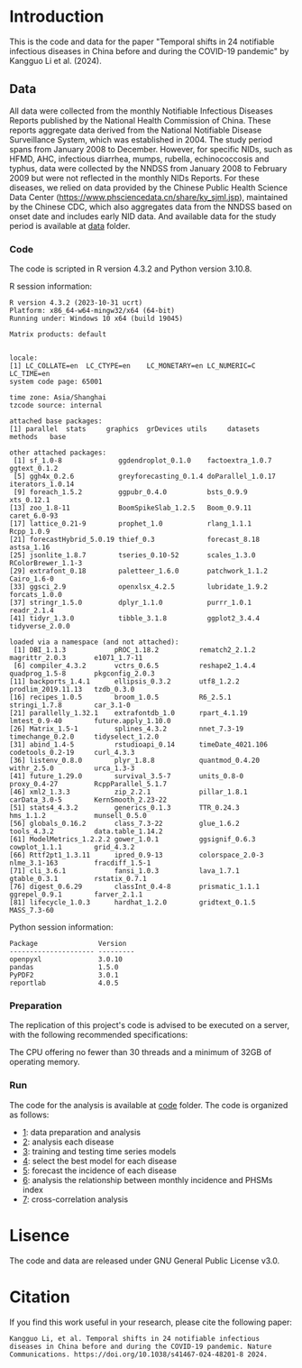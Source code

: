 # Introduction

This is the code and data for the paper "Temporal shifts in 24 notifiable infectious diseases in China before and during the COVID-19 pandemic" by Kangguo Li et al. (2024).

## Data

All data were collected from the monthly Notifiable Infectious Diseases Reports published by the National Health Commission of China. These reports aggregate data derived from the National Notifiable Disease Surveillance System, which was established in 2004. The study period spans from January 2008 to December. However, for specific NIDs, such as HFMD, AHC, infectious diarrhea, mumps, rubella, echinococcosis and typhus, data were collected by the NNDSS from January 2008 to February 2009 but were not reflected in the monthly NIDs Reports. For these diseases, we relied on data provided by the Chinese Public Health Science Data Center (https://www.phsciencedata.cn/share/ky_sjml.jsp), maintained by the Chinese CDC, which also aggregates data from the NNDSS based on onset date and includes early NID data. And available data for the study period is available at [data](./data) folder.

### Code

The code is scripted in R version 4.3.2 and Python version 3.10.8.

R session information:

```
R version 4.3.2 (2023-10-31 ucrt)
Platform: x86_64-w64-mingw32/x64 (64-bit)
Running under: Windows 10 x64 (build 19045)

Matrix products: default


locale:
[1] LC_COLLATE=en  LC_CTYPE=en    LC_MONETARY=en LC_NUMERIC=C   LC_TIME=en
system code page: 65001

time zone: Asia/Shanghai
tzcode source: internal

attached base packages:
[1] parallel  stats     graphics  grDevices utils     datasets  methods   base

other attached packages:
 [1] sf_1.0-8              ggdendroplot_0.1.0    factoextra_1.0.7      ggtext_0.1.2
 [5] ggh4x_0.2.6           greyforecasting_0.1.4 doParallel_1.0.17     iterators_1.0.14
 [9] foreach_1.5.2         ggpubr_0.4.0          bsts_0.9.9            xts_0.12.1
[13] zoo_1.8-11            BoomSpikeSlab_1.2.5   Boom_0.9.11           caret_6.0-93
[17] lattice_0.21-9        prophet_1.0           rlang_1.1.1           Rcpp_1.0.9
[21] forecastHybrid_5.0.19 thief_0.3             forecast_8.18         astsa_1.16
[25] jsonlite_1.8.7        tseries_0.10-52       scales_1.3.0          RColorBrewer_1.1-3
[29] extrafont_0.18        paletteer_1.6.0       patchwork_1.1.2       Cairo_1.6-0
[33] ggsci_2.9             openxlsx_4.2.5        lubridate_1.9.2       forcats_1.0.0
[37] stringr_1.5.0         dplyr_1.1.0           purrr_1.0.1           readr_2.1.4
[41] tidyr_1.3.0           tibble_3.1.8          ggplot2_3.4.4         tidyverse_2.0.0

loaded via a namespace (and not attached):
 [1] DBI_1.1.3            pROC_1.18.2          rematch2_2.1.2       magrittr_2.0.3       e1071_1.7-11
 [6] compiler_4.3.2       vctrs_0.6.5          reshape2_1.4.4       quadprog_1.5-8       pkgconfig_2.0.3
[11] backports_1.4.1      ellipsis_0.3.2       utf8_1.2.2           prodlim_2019.11.13   tzdb_0.3.0
[16] recipes_1.0.5        broom_1.0.5          R6_2.5.1             stringi_1.7.8        car_3.1-0
[21] parallelly_1.32.1    extrafontdb_1.0      rpart_4.1.19         lmtest_0.9-40        future.apply_1.10.0
[26] Matrix_1.5-1         splines_4.3.2        nnet_7.3-19          timechange_0.2.0     tidyselect_1.2.0
[31] abind_1.4-5          rstudioapi_0.14      timeDate_4021.106    codetools_0.2-19     curl_4.3.3
[36] listenv_0.8.0        plyr_1.8.8           quantmod_0.4.20      withr_2.5.0          urca_1.3-3
[41] future_1.29.0        survival_3.5-7       units_0.8-0          proxy_0.4-27         RcppParallel_5.1.7
[46] xml2_1.3.3           zip_2.2.1            pillar_1.8.1         carData_3.0-5        KernSmooth_2.23-22
[51] stats4_4.3.2         generics_0.1.3       TTR_0.24.3           hms_1.1.2            munsell_0.5.0
[56] globals_0.16.2       class_7.3-22         glue_1.6.2           tools_4.3.2          data.table_1.14.2
[61] ModelMetrics_1.2.2.2 gower_1.0.1          ggsignif_0.6.3       cowplot_1.1.1        grid_4.3.2
[66] Rttf2pt1_1.3.11      ipred_0.9-13         colorspace_2.0-3     nlme_3.1-163         fracdiff_1.5-1
[71] cli_3.6.1            fansi_1.0.3          lava_1.7.1           gtable_0.3.1         rstatix_0.7.1
[76] digest_0.6.29        classInt_0.4-8       prismatic_1.1.1      ggrepel_0.9.1        farver_2.1.1
[81] lifecycle_1.0.3      hardhat_1.2.0        gridtext_0.1.5       MASS_7.3-60
```

Python session information:

```
Package               Version
--------------------- ---------
openpyxl              3.0.10
pandas                1.5.0
PyPDF2                3.0.1
reportlab             4.0.5
```

### Preparation

The replication of this project's code is advised to be executed on a server, with the following recommended specifications:

The CPU offering no fewer than 30 threads and a minimum of 32GB of operating memory.

### Run

The code for the analysis is available at [code](./code) folder. The code is organized as follows:

- [1](./script/1_a_overview.R): data preparation and analysis
- [2](./script/2_b_diseases.R): analysis each disease
- [3](./script/3_a_forecast.R): training and testing time series models
- [4](./script/3_a_select_model.R): select the best model for each disease
- [5](./script/4_a_forecast.R): forecast the incidence of each disease
- [6](./script/5_a_relation.R): analysis the relationship between monthly incidence and PHSMs index
- [7](./script/6_a_cross.R): cross-correlation analysis

# Lisence

The code and data are released under GNU General Public License v3.0.

# Citation

If you find this work useful in your research, please cite the following paper:

```
Kangguo Li, et al. Temporal shifts in 24 notifiable infectious diseases in China before and during the COVID-19 pandemic. Nature Communications. https://doi.org/10.1038/s41467-024-48201-8 2024.
```
